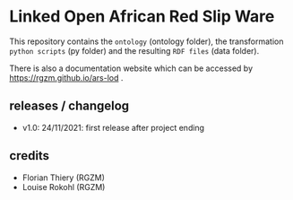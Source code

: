 # Linked Open African Red Slip Ware 
                       
This repository contains the `ontology` (ontology folder), the transformation `python scripts` (py folder) and the resulting `RDF files` (data folder).
                                                          
There is also a documentation website which can be accessed by <https://rgzm.github.io/ars-lod> .
              
## releases / changelog 

-   v1.0: 24/11/2021: first release after project ending

## credits

-   Florian Thiery (RGZM)
-   Louise Rokohl (RGZM)
